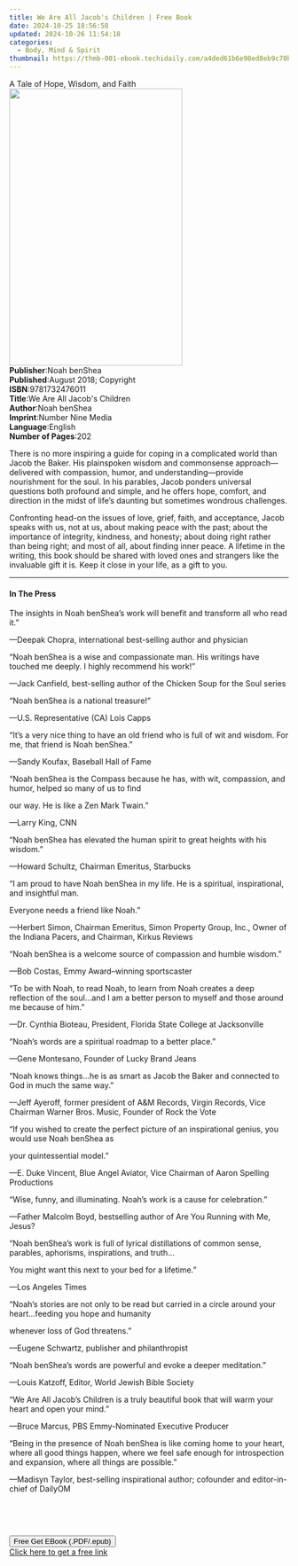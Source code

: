 ```yaml
---
title: We Are All Jacob's Children | Free Book
date: 2024-10-25 18:56:58
updated: 2024-10-26 11:54:18
categories:
  - Body, Mind & Spirit
thumbnail: https://thmb-001-ebook.techidaily.com/a4ded61b6e98ed8eb9c70bec431ebdff81b66e3cfd8e47fe98e022d782ad963a.jpg
---
```

<main id="book-container">
  <div class="flex flex-col">
    <div class="book-brief flex-1 py-6 px-4 sm:p-6 md:py-10 md:px-8">
      <!-- brief-->
      <div class="book-brief-main">A Tale of Hope, Wisdom, and Faith</div>
    </div>
    <div
      class="book-meta-info flex-1 grid gap-4 col-start-1 col-end-3 row-start-1 sm:mb-6 sm:grid-cols-4 lg:gap-6 lg:col-start-2 lg:row-end-6 lg:row-span-6 lg:mb-0"
    >
      <div
        class="book-meta-info-left place-content-center mt-4 p-4 text-sm leading-6 col-start-2 col-span-2 dark:text-slate-400"
      >
        <img
          class="w-full h-500 object-cover rounded-lg sm:h-255 sm:col-span-2 lg:col-span-full"
          src="https://img-001-ebook.techidaily.com/223a1bdf3b6a3c2c59a356ab150e1339923dab2d22c92c84a91ca3cf54201990.jpg"
          alt=""
          width="312"
          height="500"
        />
      </div>
      <div
        class="book-meta-info-right mt-2 col-start-1 row-start-2 col-span-3 self-center"
      >
        <!-- meta data  -->
        <div class="flex flex-col px-4 md:px-8">
          <div class="flex-1">
            <strong>Publisher</strong>:<span class="px-2">Noah benShea</span>
          </div>
          <div class="flex-1">
            <strong>Published</strong>:<span class="px-2"
              >August 2018; Copyright</span
            >
          </div>
          <div class="flex-1">
            <strong>ISBN</strong>:<span class="px-2">9781732476011</span>
          </div>
          <div class="flex-1">
            <strong>Title</strong>:<span class="px-2"
              >We Are All Jacob&#39;s Children</span
            >
          </div>
          <div class="flex-1">
            <strong>Author</strong>:<span class="px-2">Noah benShea</span>
          </div>
          <div class="flex-1">
            <strong>Imprint</strong>:<span class="px-2">Number Nine Media</span>
          </div>
          <div class="flex-1">
            <strong>Language</strong>:<span class="px-2">English</span>
          </div>
          <div class="flex-1">
            <strong>Number of Pages</strong>:<span class="px-2">202</span>
          </div>
        </div>
      </div>
    </div>
    <div class="book-description flex-1 py-6 px-4 sm:p-6 md:py-10 md:px-8">
      <div class="book-description-main">
        <div accordion-content="" id="description">
          <p>
            There is no more inspiring a guide for coping in a complicated world
            than Jacob the Baker. His plainspoken wisdom and commonsense
            approach—delivered with compassion, humor, and understanding—provide
            nourishment for the soul. In his parables, Jacob ponders universal
            questions both profound and simple, and he offers hope, comfort, and
            direction in the midst of life’s daunting but sometimes wondrous
            challenges.
          </p>
          <p>
            Confronting head-on the issues of love, grief, faith, and
            acceptance, Jacob speaks with us, not at us, about making peace with
            the past; about the importance of integrity, kindness, and honesty;
            about doing right rather than being right; and most of all, about
            finding inner peace. A lifetime in the writing, this book should be
            shared with loved ones and strangers like the invaluable gift it is.
            Keep it close in your life, as a gift to you.
          </p>
        </div>
      </div>
    </div>
    <div class="book-excerpts flex-1 py-6 px-4 sm:p-6 md:py-10 md:px-8">
      <!-- excerpts-->
      <div class="book-excerpts-main">
        <hr />
        <h4 class="placeholder placeholder-heading">
          <span>In The Press</span>
        </h4>
        <p></p>
        <p>
          The insights in Noah benShea’s work will&nbsp;benefit and transform
          all who read it.”
        </p>
        <p>
          —Deepak Chopra, international best-selling&nbsp;author and physician
        </p>
        <p>
          “Noah benShea is a wise and compassionate man. His writings&nbsp;have
          touched me deeply. I highly recommend his work!”
        </p>
        <p>
          —Jack Canfield, best-selling author of the&nbsp;Chicken Soup for the
          Soul series
        </p>
        <p>“Noah benShea is a national treasure!”</p>
        <p>—U.S. Representative (CA) Lois Capps</p>
        <p>
          “It’s a very nice thing to have an old friend who is full of
          wit&nbsp;and wisdom. For me, that friend is Noah benShea.”
        </p>
        <p>—Sandy Koufax, Baseball Hall of Fame</p>
        <p>
          “Noah benShea is the Compass because he has, with
          wit,&nbsp;compassion, and humor, helped so many of us to find
        </p>
        <p>our way. He is like a Zen Mark Twain.”</p>
        <p>—Larry King, CNN</p>
        <p>
          “Noah benShea has elevated the human spirit&nbsp;to great heights with
          his wisdom.”
        </p>
        <p>—Howard Schultz, Chairman Emeritus, Starbucks</p>
        <p>
          “I am proud to have Noah benShea in my life.&nbsp;He is a spiritual,
          inspirational, and insightful man.
        </p>
        <p>Everyone needs a friend like Noah.”</p>
        <p>
          —Herbert Simon, Chairman Emeritus, Simon Property Group,&nbsp;Inc.,
          Owner of the Indiana Pacers, and Chairman, Kirkus Reviews
        </p>
        <p>
          “Noah benShea is a welcome source of&nbsp;compassion and humble
          wisdom.”
        </p>
        <p>—Bob Costas, Emmy Award–winning sportscaster</p>
        <p>
          “To be with Noah, to read Noah, to learn from Noah creates&nbsp;a deep
          reflection of the soul…and I am a better person to&nbsp;myself and
          those around me because of him.”
        </p>
        <p>
          —Dr. Cynthia Bioteau, President,&nbsp;Florida State College at
          Jacksonville
        </p>
        <p>“Noah’s words are a spiritual roadmap to a better place.”</p>
        <p>—Gene Montesano, Founder of Lucky Brand Jeans</p>
        <p>
          “Noah knows things…he is as smart as Jacob the Baker&nbsp;and
          connected to God in much the same way.”
        </p>
        <p>
          —Jeff Ayeroff, former president of A&amp;M Records,
          Virgin&nbsp;Records, Vice Chairman Warner Bros. Music, Founder
          of&nbsp;Rock the Vote
        </p>
        <p>
          “If you wished to create the perfect picture of an&nbsp;inspirational
          genius, you would use Noah benShea as
        </p>
        <p>your quintessential model.”</p>
        <p>
          —E. Duke Vincent, Blue Angel Aviator,&nbsp;Vice Chairman of Aaron
          Spelling Productions
        </p>
        <p>
          “Wise, funny, and illuminating. Noah’s work is a cause
          for&nbsp;celebration.”
        </p>
        <p>
          —Father Malcolm Boyd, bestselling author of&nbsp;Are You Running with
          Me, Jesus?
        </p>
        <p>
          “Noah benShea’s work is full of lyrical distillations of
          common&nbsp;sense, parables, aphorisms, inspirations, and truth…
        </p>
        <p>You might want this next to your bed for a lifetime.”</p>
        <p>—Los Angeles Times</p>
        <p>
          “Noah’s stories are not only to be read but carried in a&nbsp;circle
          around your heart…feeding you hope and humanity
        </p>
        <p>whenever loss of God threatens.”</p>
        <p>—Eugene Schwartz, publisher and philanthropist</p>
        <p>
          “Noah benShea’s words are powerful&nbsp;and evoke a deeper
          meditation.”
        </p>
        <p>—Louis Katzoff, Editor, World Jewish Bible Society</p>
        <p>
          “We Are All Jacob’s Children is a truly beautiful book&nbsp;that will
          warm your heart and open your mind.”
        </p>
        <p>—Bruce Marcus, PBS Emmy-Nominated Executive Producer</p>
        <p>
          “Being in the presence of Noah benShea is like coming&nbsp;home to
          your heart, where all good things happen, where&nbsp;we feel safe
          enough for introspection and expansion,&nbsp;where all things are
          possible.”
        </p>
        <p>
          —Madisyn Taylor, best-selling inspirational author;&nbsp;cofounder and
          editor-in-chief of DailyOM
        </p>
        <p>&nbsp;</p>
        <p>&nbsp;</p>
        <p></p>
      </div>
    </div>
    <div
      class="book-about-author flex-1 py-6 px-4 sm:p-6 md:py-10 md:px-8"
    ></div>
    <div class="book-free-get flex-1 py-6 px-4 sm:p-6 md:py-10 md:px-8">
      <button
        id="btn-free-get"
        class="bg-blue-500 hover:bg-blue-700 text-white font-bold py-2 px-4 rounded"
      >
        Free Get EBook (.PDF/.epub)
      </button>
      <div id="countdown-display" class="px-2 text-lg mt-2"></div>
      <a
        id="free-link"
        class="hidden bg-blue-500 hover:bg-blue-700 text-white font-bold py-2 px-4 rounded"
        href="https://www.ebooks.com/en-us/book/209863631/we-are-all-jacob-s-children/noah-benshea/"
        target="_blank"
        >Click here to get a free link</a
      >
    </div>
    <script>
      let countdownTime = 0;
      let countdownInterval = null;
      document
        .getElementById('btn-free-get')
        .addEventListener('click', startCountdown);
      function startCountdown() {
        countdownTime = new Date().getTime() + 60000 * 3;
        countdownInterval = setInterval(updateCountdown, 1000);
        document.getElementById('btn-free-get').disabled = true;
        document
          .getElementById('btn-free-get')
          .classList.add('bg-gray-500', 'cursor-not-allowed');
      }
      function updateCountdown() {
        let currentTime = new Date().getTime();
        let timeLeft = countdownTime - currentTime;
        let secondsLeft = Math.floor(timeLeft / 1000);
        document.getElementById('countdown-display').innerHTML =
          `Remaining time: ${secondsLeft} seconds.`;
        if (secondsLeft <= 0) {
          clearInterval(countdownInterval);
          document.getElementById('btn-free-get').classList.add('hidden');
          document.getElementById('free-link').classList.remove('hidden');
          document.getElementById('countdown-display').innerHTML = '';
        }
      }
    </script>
  </div>
</main>
